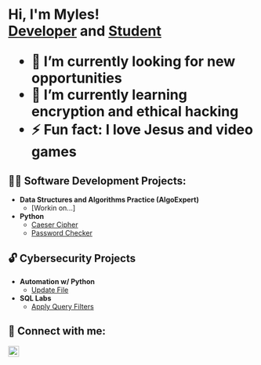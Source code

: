 <h1>Hi, I'm Myles! <br/><a href="https://github.com/mylesv3">Developer</a> and <a href="https://www.linkedin.com/in/mylesvendryes/">Student</a>

- 🔭 I’m currently looking for new opportunities 
- 🌱 I’m currently learning encryption and ethical hacking
- ⚡ Fun fact: I love Jesus and video games

<h2>👨‍💻 Software Development Projects:</h2>

- <b>Data Structures and Algorithms Practice (AlgoExpert)</b>
  - [Workin on...]
- <b>Python</b>
  - [Caeser Cipher](https://github.com/mylesv3/caeserCipher)
  - [Password Checker](https://github.com/mylesv3/passwordCheck)

<h2>🔓 Cybersecurity Projects</h2>

- <b>Automation w/ Python</b>
  - [Update File](https://github.com/mylesv3/update_file)
- <b>SQL Labs</b>
  - [Apply Query Filters](https://github.com/mylesv3/sql_filters)  

    


<h2> 🤳 Connect with me:</h2>

[<img align="left" alt="Myles Vendryes | LinkedIn" width="22px" src="https://cdn.jsdelivr.net/npm/simple-icons@v3/icons/linkedin.svg" />][linkedin]

[linkedin]: https://linkedin.com/in/mylesvendryes

